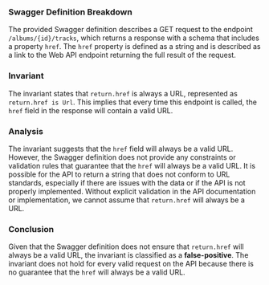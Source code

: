 ### Swagger Definition Breakdown
The provided Swagger definition describes a GET request to the endpoint `/albums/{id}/tracks`, which returns a response with a schema that includes a property `href`. The `href` property is defined as a string and is described as a link to the Web API endpoint returning the full result of the request.

### Invariant
The invariant states that `return.href` is always a URL, represented as `return.href is Url`. This implies that every time this endpoint is called, the `href` field in the response will contain a valid URL.

### Analysis
The invariant suggests that the `href` field will always be a valid URL. However, the Swagger definition does not provide any constraints or validation rules that guarantee that the `href` will always be a valid URL. It is possible for the API to return a string that does not conform to URL standards, especially if there are issues with the data or if the API is not properly implemented. Without explicit validation in the API documentation or implementation, we cannot assume that `return.href` will always be a URL.

### Conclusion
Given that the Swagger definition does not ensure that `return.href` will always be a valid URL, the invariant is classified as a **false-positive**. The invariant does not hold for every valid request on the API because there is no guarantee that the `href` will always be a valid URL.
